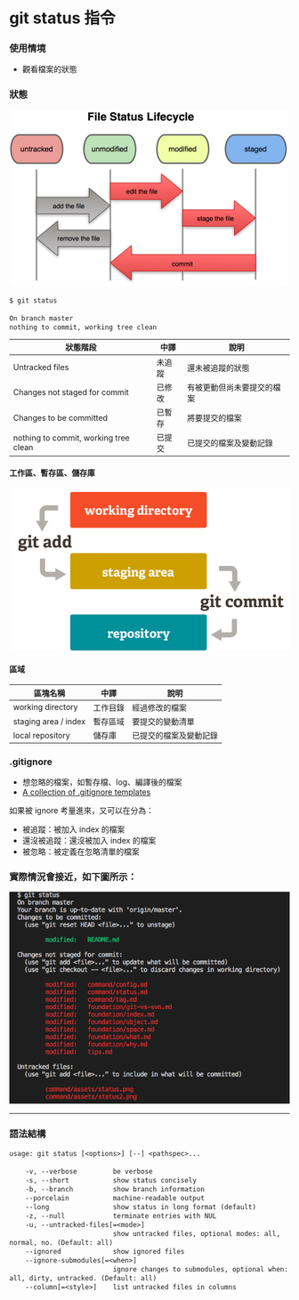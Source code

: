 # git status 指令

### 使用情境

* 觀看檔案的狀態

### 狀態

![](assets/status.png)

```
$ git status

On branch master
nothing to commit, working tree clean
```

| 狀態階段                                | 中譯       |        說明                |
|----------------------------------------|-----------|---------------------------|
| Untracked files                        | 未追蹤     | 還未被追蹤的狀態             |
| Changes not staged for commit          | 已修改     | 有被更動但尚未要提交的檔案     |
| Changes to be committed                | 已暫存     | 將要提交的檔案             |
| nothing to commit, working tree clean  | 已提交     | 已提交的檔案及變動記錄        |

#### 工作區、暫存區、儲存庫

![](assets/area.png)

#### 區域

區塊名稱                |   中譯    | 說明                
----------------------|----------|--------------------
working directory     | 工作目錄   | 經過修改的檔案        
staging area / index  | 暫存區域   | 要提交的變動清單      
local repository      | 儲存庫     | 已提交的檔案及變動記錄 

### .gitignore

* 想忽略的檔案，如暫存檔、log、編譯後的檔案
* [A collection of .gitignore templates](https://github.com/github/gitignore)

如果被 ignore 考量進來，又可以在分為：

* 被追蹤：被加入 index 的檔案
* 還沒被追蹤：還沒被加入 index 的檔案
* 被忽略：被定義在忽略清單的檔案


<!-- 
**強制刪除那些已被設為忽略，不存在儲存庫，但還存在工作目錄的那些檔案。**

```sh
git clean -fx
```
-->

### 實際情況會接近，如下圖所示：

![](assets/status2.png)

---
### 語法結構

```
usage: git status [<options>] [--] <pathspec>...

    -v, --verbose         be verbose
    -s, --short           show status concisely
    -b, --branch          show branch information
    --porcelain           machine-readable output
    --long                show status in long format (default)
    -z, --null            terminate entries with NUL
    -u, --untracked-files[=<mode>]
                          show untracked files, optional modes: all, normal, no. (Default: all)
    --ignored             show ignored files
    --ignore-submodules[=<when>]
                          ignore changes to submodules, optional when: all, dirty, untracked. (Default: all)
    --column[=<style>]    list untracked files in columns
```